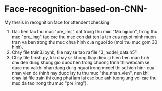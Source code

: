# Face-recognition-based-on-CNN-
My thesis in recognition face for attendent checking
1. Dau tien tao thu muc "pre_img" dat trong thu muc "Ma nguon", trong thu muc 
   "pre_img" tao cac thu muc con dat ten la ten cua nguoi minh muon train va ben
   trong thu muc chua hinh cua nguoi do (moi thu muc gom 30 hinh).
2. Chay file train3.ipynb, file nay se tao ra file "3_model_data.h5".
3. Chay file finish.py, khi chay se khong thay dieu gi hien tren man hinh cho den
   dung khung gio duoc hen trong chuong trinh thi webcam se duoc mo va khi nhan 
   dang dung nguoi trong model thi se hien hinh cua nhan vien do (hinh nay duoc
   lay tu thu muc "the_nhan_vien", nen khi chay lai file train thi cung phai lam
   lai cac buc anh tuong ung voi cac thu muc da tao trong thu muc "pre_img").
